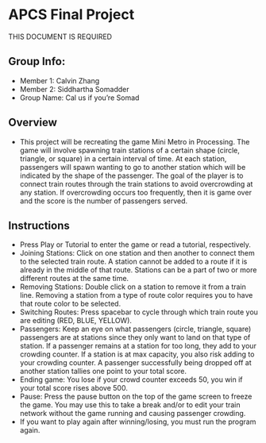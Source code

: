 # APCS Final Project
THIS DOCUMENT IS REQUIRED
## Group Info:
- Member 1: Calvin Zhang
- Member 2: Siddhartha Somadder
- Group Name: Cal us if you’re Somad

## Overview
- This project will be recreating the game Mini Metro in Processing. The game will involve spawning train stations of a certain shape (circle, triangle, or square) in a certain interval of time. At each station, passengers will spawn wanting to go to another station which will be indicated by the shape of the passenger. The goal of the player is to connect train routes through the train stations to avoid overcrowding at any station. If overcrowding occurs too frequently, then it is game over and the score is the number of passengers served.

## Instructions
- Press Play or Tutorial to enter the game or read a tutorial, respectively.
- Joining Stations: Click on one station and then another to connect them to the selected train route. A station cannot be added to a route if it is already in the middle of that route. Stations can be a part of two or more different routes at the same time.
- Removing Stations: Double click on a station to remove it from a train line. Removing a station from a type of route color requires you to have that route color to be selected.
- Switching Routes: Press spacebar to cycle through which train route you are editing (RED, BLUE, YELLOW).
- Passengers: Keep an eye on what passengers (circle, triangle, square) passengers are at stations since they only want to land on that type of station. If a passenger remains at a station for too long, they add to your crowding counter. If a station is at max capacity, you also risk adding to your crowding counter. A passenger successfully being dropped off at another station tallies one point to your total score.
- Ending game: You lose if your crowd counter exceeds 50, you win if your total score rises above 500.
- Pause: Press the pause button on the top of the game screen to freeze the game. You may use this to take a break and/or to edit your train network without the game running and causing passenger crowding.
- If you want to play again after winning/losing, you must run the program again.
